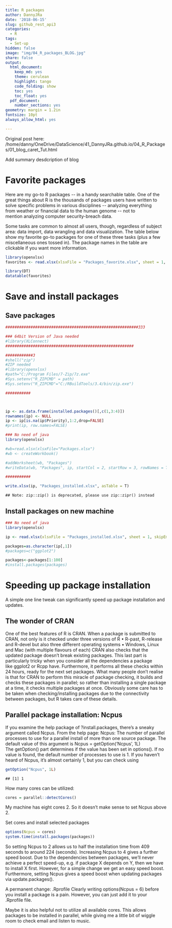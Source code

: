 ```yaml
---
title: R packages
author: DannyJRa
date: '2018-06-15'
slug: github_rest_api3
categories:
  - R
tags:
  - Set-up
hidden: false
image: "img/04_R_packages_BLOG.jpg"
share: false
output:
  html_document:
    keep_md: yes
    theme: cerulean
    highlight: tango
    code_folding: show
    toc: yes
    toc_float: yes
  pdf_document:
    number_sections: yes
geometry: margin = 1.2in
fontsize: 10pt
always_allow_html: yes

---
```






Original post here: /home/danny/OneDrive/DataScience/41_DannyJRa.github.io/04_R_Packages/01_blog_caret_Tut.html

Add summary desdcription of blog
 
<!--more-->




# Favorite packages

Here are my go-to R packages -- in a handy searchable table.
One of the great things about R is the thousands of packages users have written to solve specific problems in various disciplines -- analyzing everything from weather or financial data to the human genome -- not to mention analyzing computer security-breach data.


Some tasks are common to almost all users, though, regardless of subject area: data import, data wrangling and data visualization. The table below show my favorite go-to packages for one of these three tasks (plus a few miscellaneous ones tossed in). The package names in the table are clickable if you want more information. 




```r
library(openxlsx)
favorites <- read.xlsx(xlsxFile = "Packages_favorite.xlsx", sheet = 1, skipEmptyRows = FALSE)
```



```r
library(DT)
datatable(favorites)
```

<!--html_preserve--><div id="htmlwidget-e39f4f6d901093a460a9" style="width:100%;height:auto;" class="datatables html-widget"></div>
<script type="application/json" data-for="htmlwidget-e39f4f6d901093a460a9">{"x":{"filter":"none","data":[["1","2","3","4","5","6","7","8","9","10","11","12","13","14","15","16","17","18","19","20","21","22","23","24","25","26","27","28","29","30","31","32","33","34","35","36","37","38","39","40","41","42","43","44","45","46","47","48","49","50","51","52","53","54","55","56","57","58","59","60","61","62","63","64","65","66","67","68","69","70","71","72","73","74","75","76","77","78"],["dplyr","purrr","readxl","googlesheets","readr","rio","Hmisc","datapasta","sqldf","jsonlite","XML","httr","quantmod","tidyquant","rvest","reshape2","tidyr","splitstackshape","magrittr","validate","testthat","data.table","stringr","lubridate","zoo","editR","knitr","officeR","listviewer","DT","ggplot2","patchwork","ggiraph","dygraphs","googleVis","metricsgraphics","taucharts","RColorBrewer","sf","leaflet","ggmap","tmap &amp; tmaptools","mapsapi","tidycensus","glue","rga","RSiteCatalyst","roxygen2","shiny","flexdashboard","openxlsx","gmodels","janitor","car","rcdimple","foreach","scales","plotly","highcharter","profvis","tidytext","diffobj","Prophet","feather","fst","googleAuthR","devtools","remotes","installr","reinstallr","usethis","here","pacman","plumber","echarts4r","cloudyR project","geofacet","beepr"],["data wrangling, data analysis","data wrangling","data import","data import, data export","data import","data import, data export","data analysis","data import","data wrangling, data analysis","data import, data wrangling","data import, data wrangling","data import, data wrangling","data import, data visualization, data analysis","data import, data visualization, data analysis","data import, web scraping","data wrangling","data wrangling","data wrangling","data wrangling","data wrangling","programming","data wrangling, data analysis","data wrangling","data wrangling","data wrangling, data analysis","data display","data display","data display","data display, data wrangling","data display","data visualization","data visualization","data visualization","data visualization","data visualization","data visualization","data visualization","data visualization","mapping, data wrangling","mapping","mapping","mapping","mapping, data wrangling","mapping, data wrangling","data wrangling","Web analytics","Web analytics","package development","data visualization","data visualization","misc","data wrangling, data analysis","data wrangling, data analysis","data wrangling","data visualization","data wrangling","data wrangling","data visualization","data visualization","programming","text mining","data analysis","forecasting","data import, data export","data import, data export","data import","package development, package installation","package installation","misc","misc","package development, programming","misc","misc","data export, programming","data visualization","data import, data export","data visualization, mapping","misc"],["The essential data-munging R package when working with data frames. Especially useful for operating on data by categories. CRAN.","purrr makes it easy to apply a function to each item in a list and return results in the format of your choice. It's more complex to learn than the older plyr package, but also more robust. And, its functions are more standardized than base R's apply family -- plus it's got functions for tasks like error-checking. CRAN.","Fast way to read Excel files in R, without dependencies such as Java. CRAN.","Easily read data into R from Google Sheets. CRAN.","Base R handles most of these functions; but if you have huge files, this is a speedy and standardized way to read tabular files such as CSVs into R data frames, as well as plain text files into character strings with read_file. CRAN.","rio has a good idea: Pull a lot of separate data-reading packages into one, so you just need to remember 2 functions: import and export. CRAN.","There are a number of useful functions in here. Two of my favorites: describe, a more robust summary function, and Cs, which creates a vector of quoted character strings from unquoted comma-separated text. Cs(so, it, goes) creates c(\"so\", \"it\", \"goes\"). CRAN.","Data copy and paste: Meet reproducible research. If you've copied data from the Web, a spreadsheet, or other source into your clipboard, datapasta lets you paste it into R as an R object, with the code to reproduce it. It includes RStudio add-ins as well as command-line functions for transposing data, turning it into markdown format, and more. CRAN.","Do you know a great SQL query you'd use if your R data frame were in a SQL database? Run SQL queries on your data frame with sqldf. CRAN.","Parse json within R or turn R data frames into json. CRAN.","Many functions for elegantly dealing with XML and HTML, such as readHTMLTable. CRAN.","An R interface to http protocols; useful for pulling data from APIs. See the httr quickstart guide. CRAN.","Even if you're not interested in analyzing and graphing financial investment data, quantmod has easy-to-use functions for importing economic as well as financial data from sources like the Federal Reserve. CRAN.","Another financial package that's useful for importing, analyzing and visualizing data, integrating aspects of other popular finance packages as well as tidyverse tools. With thorough documentation. CRAN.","Web scraping: Extract data from HTML pages. Inspired by Python's Beautiful Soup. Works well with Selectorgadget. CRAN.","Change data row and column formats from \"wide\" to \"long\"; turn variables into column names or column names into variables and more. The tidyr package is a newer, more focused option, but I still use reshape2. CRAN.","While I still prefer reshape2 for general re-arranging, tidy won me over with specialized functions like fill (fill in missing columns from data above) and replace_na. CRAN.","It's rare that I'd recommend a package that hasn't been updated in years, but the cSplit() function solves a rather complex shaping problem in an astonishingly easy way. If you have a data frame column with one or more comma-separated values (think a survey question with \"select all that apply\"), this is worth an install if you want to separate each item into its own new data frame row.. CRAN.","This package gave us the %&gt;% symbol for chaining R operations, but it's got other useful operators such as %&lt;&gt;% for mutating a data frame in place and and . as a placeholder for the original object being operated upon. CRAN.","Intuitive data validation based on rules you can define, save and re-use. CRAN.","Package that makes it easy to write unit tests for your R code. CRAN.","Popular package for heavy-duty data wrangling. While I typically prefer dplyr, data.table has many fans for its speed with large data sets. CRAN.","Numerous functions for text manipulation. Some are similar to existing base R functions but in a more standard format, including working with regular expressions. Some of my favorites: str_pad and str_trim. CRAN.","Everything you ever wanted to do with date arithmetic, although understanding &amp; using available functionality can be somewhat complex. CRAN.","Robust package with a slew of functions for dealing with time series data; I like the handy rollmean function with its align=right and fill=NA options for calculating moving averages. CRAN.","Interactive editor for R Markdowndocuments. Note that R Markdown Notebooks are another useful way to generate Markdown interactively. editR is on GitHub.","Add R to a markdown document and easily generate reports in HTML, Word and other formats. A must-have if you're interested in reproducible research and automating the journey from data analysis to report creation. CRAN.","Import and edit Microsoft Word and PowerPoint documents, making it easy to add R-generated analysis and visualizations to existing as well as new reports and presentations. CRAN.","While RStudio has since added a list-viewing option, this HTML widget still offers an elegant way to view complex nested lists within R. GitHub timelyportfolio/listviewer.","Create a sortable, searchable table in one line of code with this R interface to the jQuery DataTables plug-in. GitHub rstudio/DT.","Powerful, flexible and well-thought-out dataviz package following 'grammar of graphics' syntax to create static graphics, but be prepared for a steep learning curve. CRAN.","Easily combine ggplot2 plots and keep the new, merged plot a ggplot2 object. plot_layout() adds ability to set columns, rows, and relative sizes of each component graphic. GitHub.","Make ggplot2 plots interactive with this extension's new geom functions such geom_bar_interactive and arguments for tooltips and JavaScript onclicks. CRAN.","Create HTML/JavaScript graphs of time series - one-line command if your data is an xts object. CRAN.","Tap into the Google Charts API using R. CRAN.","R interface to the metricsgraphics JavaScript library for bare-bones line, scatterplot and bar charts. GitHub hrbrmstr/metricsgraphics.","This html widget library is especially useful for scatterplots where you want to view multiple regression options. However, it does much more than that, including line and bar charts with legends and tooltips. GitHub hrbrmstr/taucharts.","Not a designer? RColorBrewer helps you select color palettes for your visualizations. CRAN. ","This package makes it much easier to do GIS work in R. Simple features protocols make geospatial data look a lot like regular data frames, while various functions allow for analysis such as determining whether points are in a polygons. A GIS game-changer for R. CRAN.","Map data using the Leaflet JavaScript library within R. GitHub rstudio/leaflet.","Although I don't use this package often for its main purpose of pulling down background map tiles, it's my go-to for geocoding up to 2,500 addresses with the Google Maps API with its geocode and mutate_geocode functions. CRAN.","These package offer an easy way to read in shape files and join data files with geographic info, as well as do some exploratory mapping. Recent functionality adds support for simple features, interactive maps and creating leaflet objects. Plus, tmaptools::palette_explorer() is a great tool for picking ColorBrewer palettes. CRAN.","This interface to the Google Maps Direction and Distance Matrix APIs let you analyze and map distances and driving routes. CRAN.","Want to analyze and map U.S. Census Bureau data from 5-year American Community Surveys or 10-year censuses? This makes it easy to download numerical and geospatial info in R-ready format. CRAN.","Main function, also glue, evaluates variables and R expressions within a quoted string, as long as they're enclosed by {} braces. This makes for an elegant paste() replacement. CRAN.","Use Google Analytics with R. GitHub skardhamar/rga.","Use Adobe Analytics with R. GitHub randyzwitch/RSiteCatalyst.","Useful tools for documenting functions within R packages. CRAN.","Turn R data into interactive Web applications. I've seen some nice (if sometimes sluggish) apps and it's got many enthusiasts. CRAN.","If Shiny is too complex and involved for your needs, this package offers a simpler (if somewhat less robust) solution based on R Markdown. CRAN.","If you need to write to an Excel file as well as read, this package is easy to use. CRAN.","There are several functions for modeling data here, but the one I use, CrossTable, simply creates cross-tabs with loads of options -- totals, proprotions and several statistical tests. CRAN.","Basic data cleaning made easy, such as finding duplicates by multiple columns, making R-friendly column names and removing empty columns. It also has some nice tabulating tools, like adding a total row, as well as generating tables with percentages and easy crosstabs. CRAN.","car's recode function makes it easy to bin continuous numerical data into categories or factors. While base R's cut accomplishes the same task, I find recode's syntax to be more intuitive - just remember to put the entire recoding formula within double quotation marks. dplyr's case_when() function is another option worth considering. CRAN.","R interface to the dimple JavaScript library with numerous customization options. Good choice for JavaScript bar charts, among others. GitHub timelyportfolio/rcdimple.","Efficient - and intuitive if you come from another programming language - for loops in R. CRAN.","While this package has many more sophisticated ways to help you format data for graphing, it's worth a download just for the comma(), percent() and dollar() functions. CRAN.","R interface to the Plotly JavaScript library that was open-sourced in late 2015. Basic graphs have a distinctive look which may not be for everyone, but it's full-featured, relatively easy to learn (especially if you know ggplot2) and includes a ggplotly() function to turn graphs created with ggplot2 interactive. CRAN.","R wrapper for the robust and well documented Highcharts JavaScript library, one of my favorite choices for presentation-quality interactive graphics. The package uses ggplot2-like syntax, including options for handling both long and wide data, and comes with plenty of examples. Note that a paid Highcharts license is needed to use this for commercial or government work (it's free for personal and non-profit projects). CRAN. . CRAN.","Is your R code sluggish? This package gives you a visual representative of your code line by line so you can find the speed bottlenecks. CRAN.","Elegant implementation of text mining functions using Hadley Wickham's \"tidy data\" principles. CRAN.","Base R's identical() function tells you whether or not two objects are the same; but if they're not, it won't tell you why. diffobj gives you a visual representation of how two R objects differ. CRAN.","I don't do much forecasting analysis; but if I did, I'd start with this package. CRAN.","This binary data-file format can be read by both Python and R, making data interchange easier between the two languages. It's also built for I/O speed. CRAN.","Another alternative for binary file storage (R-only), fst was built for fast storage and retrieval, with access speeds above 1 GB/sec. It also offers compression that doesn't slow data access too much, as well as the ability to import a specific range of rows (by row number). CRAN.","If you want to use data from a Google API in an R project and there's not yet a specific package for that API, this is the place to turn for authenticating CRAN.","devtools has a slew of functions aimed at helping you create your own R packages, such as automatically running all example code in your help files to make sure everything works. Requires Rtools on Windows and XCode on a Mac. On CRAN.","If you want to install R packages from GitHub, devtools was long the go-to. However, it has a ton of other functions and some hefty dependences. remotes is a lighter-weight alternative if all you want is to install packages from GitHub as well as Bitbucket and some other sources. CRAN. (ghit is another option, but is GitHub-only.)","Windows only: Update your installed version of R from within R. On CRAN.","Seeks to find packages that had previously been installed on your system and need to be re-installed after upgrading R. CRAN.","Initially aimed at package development, usethis now includes useful functions for any coding project. Among its handy features are an edit family that lets you easily update your .Renvironment and .Rprofile files. On CRAN, but install GitHub version from \"r-lib/usethis\" for latest updates.","This package has one function with a single, useful purpose: find your project's working directory. Surprisingly helpful if you want your code to run on more than one system. CRAN.","This package is another that aims to solve one problem, and solve it well: package installation. The main functions will loadi a package that's already installed or installing it first if it's not available. While this is certainly possible to do with base R's require() and an if statement, p_load() is so much more elegant for CRAN packages, or p_load_gh() for GitHub. Other useful options include p_temp(), which allows for a temporary, this-session-only package installation. CRAN.","Turn any R function into a host-able API with a line or two of code. This well-thought-out package makes it easy to use R for data handling in other, non-R coding projects. CRAN.","R wrapper for the powerful and flexible ECharts JavaScript library. It features dozens of chart and graph types, from bar and line charts to sunbursts, heat maps, and geographical maps. Hundreds of customizations not explicitly mentioned in the package docs are nevertheless available; you just need to peruse the original ECharts documentation. (ECharts is an Apache Software Foundation incubator project.)","This is a collection of packages aimed at making it easier for R to work with cloud platforms such as Amazon Web Services, Google and Travis-CI. Some are already on CRAN, some can be found on GitHub.","To be honest, I rarely need the ability create \"geofacets\" -- maps with same-sized blocks in geospatially appropriate locations. However, this package is so cool that I had to include it. Geofaceting is best understood by looking at an example. The package lets you create your own geofacet visualizations using ggplot2 and built-in grids such as US states, EU countries and San Francisco Bay Area counties. Even more impressive, it comes with design-your-own geofacet grid capabilities. CRAN.","This is pretty much pure fun. Yes, getting an audible notification when code finishes running or encounters an error could be useful; but here, the available sounds include options like a fanfare flourish, a Mario Brothers tune, and even a scream. CRAN."],["See the intro vignette","map_df(mylist, myfunction)","read_excel(\"my-spreadsheet.xls\", sheet = 1)","mysheet &lt;- gs_title(\"Google Spreadsheet Title\")","read_csv(myfile.csv)","import(\"myfile\")","describe(mydf)","df_paste() to create a data frame, vector_paste() to create a vector.","sqldf(\"select * from mydf where mycol &gt; 4\")","myjson &lt;- toJSON(mydf, pretty=TRUE)","mytables &lt;- readHTMLTable(myurl)","r &lt;- GET(\"http://httpbin.org/get\")","getSymbols(\"AITINO\", src=\"FRED\")","aapl_key_ratios &lt;- tq_get(\"AAPL\", get = \"key.ratios\")","See the package vignette","See my tutorial","See examples in this blog post.","cSplit(mydata, \"multi_val_column\", sep = \",\", direction = \"long\").","mydf %&lt;&gt;% mutate(newcol = myfun(colname))","See the introductory vignette.","See the testing chapter of Hadley Wickham's book on R packages.","Useful tutorial","str_pad(myzipcodevector, 5, \"left\", \"0\")","mdy(\"05/06/2015\") + months(1)","rollmean(mydf, 7)","editR(\"path/to/myfile.Rmd\")","See the Minimal Examples page.","my_doc &lt;- read_docx() %&gt;% ","jsonedit(mylist)","datatable(mydf)","qplot(factor(myfactor), data=mydf, geom=\"bar\", fill=factor(myfactor))","plot1 + plot2 + plot_layout(ncol=1)","g &lt;- ggplot(mpg, aes( x = displ, y = cty, color = drv) )\r\nmy_gg &lt;- g + geom_point_interactive(aes(tooltip = model), size = 2)\r\nggiraph(code = print(my_gg), width = .7).","dygraph(myxtsobject)","mychart &lt;- gvisColumnChart(mydata)","See package intro","See the author's post on RPubs","See Jennifer Bryan's tutorial","See the package vignettes, starting with the introduction, Simple Features for R.","See my tutorial","geocode(\"492 Old Connecticut Path, Framingham, MA\")","See the package vignette or my mapping in R tutorial","google_directions( origin = c(my_longitude, my_latitude),","See Basic usage of tidycensus.","glue(\"Today is {Sys.Date()}\")","See package README file and my tutorial","See intro video","See this short, easy-to-read blog post","See the tutorial","More info in Using flexdashboard","write.xlsx(mydf, \"myfile.xlsx\")","CrossTable(myxvector, myyvector, prop.t=FALSE, prop.chisq = FALSE)","tabyl(mydf, sort = TRUE) %&gt;% adorn_totals(\"row\")","recode(x, \"1:3='Low'; 4:7='Mid'; 8:hi='High'\")","dimple(mtcars, mpg ~ cyl, type = \"bar\")","foreach(i=1:3) %do% sqrt(i)","comma(mynumvec)","d &lt;- diamonds[sample(nrow(diamonds), 1000), ] plot_ly(d, x = carat, y = price, text = paste(\"Clarity: \", clarity), mode = \"markers\", color = carat, size = carat)","hchart(mydf, \"charttype\", hcaes(x = xcol, y = ycol, group = groupbycol))","profvis({ your code here })","See tidytextmining.com for numerous examples.","diffObj(x,y)","See the Quick start guide.","write_feather(mydf, \"myfile\")","write.fst(mydf, \"myfile.fst\", 100)","See examples on the package website and this gist for use with Google Calendars. CRAN.","run_examples()","remotes::install_github(\"mangothecat/franc\")","updateR()","reinstallr()","edit_r_environ()","my_project_directory &lt;- here()","p_load(dplyr, here, tidycensus)","See the documentation or my article Create your own Slack bots -- and Web APIs -- with R","mtcars %&gt;% e_charts(wt) %&gt;% e_line(mpg)","See the list of packages.","grid_design()","beep(\"wilhelm\")"],["Hadley Wickham","Hadley Wickham","Hadley Wickham","Jennifer Bryan","Hadley Wickham","Thomas J. Leeper &amp; others","Frank E Harrell Jr &amp; others","Miles McBain","G. Grothendieck","Jeroen Ooms &amp; others","Duncan Temple Lang","Hadley Wickham","Jeffrey A. Ryan","Matt Dancho","Hadley Wickham","Hadley Wickham","Hadley Wickham","Ananda Mahto","Stefan Milton Bache &amp; Hadley Wickham","Mark van der Loo &amp; Edwin de Jonge","Hadley Wickham","Matt Dowle &amp; others","Hadley Wickham","Garrett Grolemund, Hadley Wickham &amp; others","Achim Zeileis &amp; others","Simon Garnier","Yihui Xie &amp; others","David Gohel","Kent Russell","RStudio","Hadley Wickham","Thomas Lin Pedersen","David Gohel","JJ Allaire &amp; RStudio","Markus Gesmann &amp; others","Bob Rudis","Bob Rudis","Erich Neuwirth","Edzer Pebesma &amp; others","RStudio","David Kahle &amp;Hadley Wickham","Martijn Tennekes","Michael Dorman","Kyle E. Walker","Jim Hester","Bror Skardhamar","Randy Zwitch","Hadley Wickham &amp; others","RStudio","JJ Allaire, RStudio &amp; others","Alexander Walker","Gregory R. Warnes","Samuel Firke","John Fox &amp; others","Kent Russell","Revolution Analytics, Steve Weston","Hadley Wickham","Carson Sievert &amp; others","Joshua Kunst &amp; others","Winston Chang &amp; others","Julia Silge &amp; David Robinson","Brodie Gaslam &amp; Michael B. Allen","Sean Taylor &amp; Ben Letham at Facebook","Wes McKinney &amp; Hadley Wickham","Mark Klik","Mark Edmondson","Hadley Wickham &amp; others","Gabor Csardi &amp; others","Tal Galili &amp; others","Calli Gross","Hadley Wickham, Jennifer Bryan &amp; RStudio","Kirill Müller","Tyler Rinker","Jeff Allen, Trestle Technology &amp; others","John Coene","Various","Ryan Hafen","Rasmus Bååth"],[null,null,null,null,null,null,null,null,null,null,null,null,null,null,null,null,null,null,null,null,null,null,null,null,null,null,null,null,null,null,"See my searchable ggplot2 cheat sheet and",null,null,null,"Numerous examples here",null,null,null,null,null,null,null,null,null,null,null,null,"on writing R packages",null,null,null,null,null,null,null,"Also see The Wonders of foreach",null,null,null,null,null,null,null,null,null,null,null,null,null,null,null,null,null,null,null,null,null,null]],"container":"<table class=\"display\">\n  <thead>\n    <tr>\n      <th> <\/th>\n      <th>PACKAGE<\/th>\n      <th>CATEGORY<\/th>\n      <th>DESCRIPTION<\/th>\n      <th>SAMPLE.USE<\/th>\n      <th>AUTHOR<\/th>\n      <th>X6<\/th>\n    <\/tr>\n  <\/thead>\n<\/table>","options":{"order":[],"autoWidth":false,"orderClasses":false,"columnDefs":[{"orderable":false,"targets":0}]}},"evals":[],"jsHooks":[]}</script><!--/html_preserve-->



# Save and install packages


## Save packages



```r
##########################################################333

### 64bit Version of Java needed
#library(XLConnect)
########################################################

############3
#shell("zip")
#ZIP needed
#library(openxlsx)
#path="C:/Program Files/7-Zip/7z.exe"
#Sys.setenv("R_ZIPCMD" = path)
#Sys.setenv("R_ZIPCMD"="C:/RBuildTools/3.4/bin/zip.exe")

###########



ip <- as.data.frame(installed.packages()[,c(1,3:4)])
rownames(ip) <- NULL
ip <- ip[is.na(ip$Priority),1:2,drop=FALSE]
#print(ip, row.names=FALSE)

### No need of java
library(openxlsx)

#wb=read.xlsx(xlsxFile="Packages.xlsx")
#wb <- createWorkbook()

#addWorksheet(wb, "Packages")
#writeData(wb, "Packages", ip, startCol = 2, startRow = 3, rowNames = TRUE)

###########

write.xlsx(ip, "Packages_installed.xlsx", asTable = T)
```

```
## Note: zip::zip() is deprecated, please use zip::zipr() instead
```


## Install packages on new machine


```r
### No need of java
library(openxlsx)

ip <- read.xlsx(xlsxFile = "Packages_installed.xlsx", sheet = 1, skipEmptyRows = FALSE)

packages=as.character(ip[,1])
#packages=c("ggplot2")

packages<-packages[1:100]
#install.packages(packages)
```


# Speeding up package installation


A simple one line tweak can significantly speed up package installation and updates.
## The wonder of CRAN
One of the best features of R is CRAN. When a package is submitted to CRAN, not only is it checked under three versions of R
	• R-past, R-release and R-devel
but also three different operating systems
	• Windows, Linux and Mac (with multiple flavours of each)
CRAN also checks that the updated package doesn’t break existing packages. This last part is particularly tricky when you consider all the dependencies a package like ggplot2 or Rcpp have. Furthermore, it performs all these checks within 24 hours, ready for the next set packages.
What many people don’t realise is that for CRAN to perform this miracle of package checking, it builds and checks these packages in parallel; so rather than installing a single package at a time, it checks multiple packages at once. Obviously some care has to be taken when checking/installing packages due to the connectivity between packages, but R takes care of these details.

## Parallel package installation: Ncpus

If you examine the help package of ?install.packages, there’s a sneaky argument called Ncpus. From the help page:
Ncpus: The number of parallel processes to use for a parallel install of more than one source package.
The default value of this argument is
Ncpus = getOption(‘Ncpus’, 1L)
The getOption() part determines if the value has been set in options(). If no value is found, the default number of processes to use is 1. If you haven’t heard of Ncpus, it’s almost certainly 1, but you can check using


```r
getOption("Ncpus", 1L)
```

```
## [1] 1
```



How many cores can be utilized:


```r
cores = parallel::detectCores()
```
My machine has eight cores 2. So it doesn’t make sense to set Ncpus above 2. 

Set cores and install selected packages


```r
options(Ncpus = cores)
system.time(install.packages(packages))
```


So setting Ncpus to 2 allows us to half the installation time from 409 seconds to around 224 (seconds). Increasing Ncpus to 4 gives a further speed boost. Due to the dependencies between packages, we’ll never achieve a perfect speed-up, e.g. if package X depends on Y, then we have to install X first. However, for a simple change we get an easy speed boost.
Furthermore, setting Ncpus gives a speed boost when updating packages via update.packages().


A permanent change: .Rprofile
Clearly writing options(Ncpus = 6) before you install a package is a pain. However, you can just add it to your .Rprofile file. 

Maybe it is also helpful not to utilize all available cores. This allows packages to be installed in parallel, while giving me a little bit of wiggle room to check email and listen to music.























